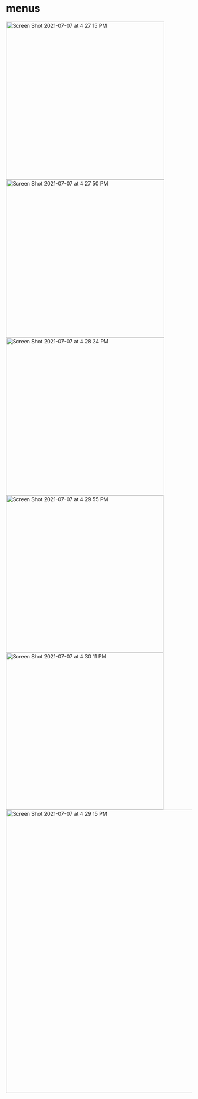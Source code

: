 # menus
<img width="429" alt="Screen Shot 2021-07-07 at 4 27 15 PM" src="https://user-images.githubusercontent.com/74345861/124717551-33822400-df40-11eb-81ce-9f45f60b055e.png">
<img width="429" alt="Screen Shot 2021-07-07 at 4 27 50 PM" src="https://user-images.githubusercontent.com/74345861/124717630-4694f400-df40-11eb-9f69-26aa5a2a6a71.png">
<img width="429" alt="Screen Shot 2021-07-07 at 4 28 24 PM" src="https://user-images.githubusercontent.com/74345861/124717704-5b718780-df40-11eb-9e56-9dcd59360c61.png">
<img width="427" alt="Screen Shot 2021-07-07 at 4 29 55 PM" src="https://user-images.githubusercontent.com/74345861/124717945-92e03400-df40-11eb-9e1f-b0877e051883.png">
<img width="427" alt="Screen Shot 2021-07-07 at 4 30 11 PM" src="https://user-images.githubusercontent.com/74345861/124718017-a1c6e680-df40-11eb-8fcc-3b11e564124e.png">
<img width="769" alt="Screen Shot 2021-07-07 at 4 29 15 PM" src="https://user-images.githubusercontent.com/74345861/124717847-7a701980-df40-11eb-9a89-00790b5e8403.png">
